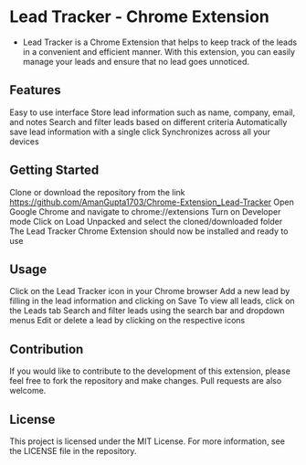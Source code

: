 # Lead Tracker - Chrome Extension
- Lead Tracker is a Chrome Extension that helps to keep track of the leads in a convenient and efficient manner. With this extension, you can easily manage your leads and ensure that no lead goes unnoticed.

## Features
  Easy to use interface
  Store lead information such as name, company, email, and notes
  Search and filter leads based on different criteria
  Automatically save lead information with a single click
  Synchronizes across all your devices

## Getting Started
  Clone or download the repository from the link https://github.com/AmanGupta1703/Chrome-Extension_Lead-Tracker
  Open Google Chrome and navigate to chrome://extensions
  Turn on Developer mode
  Click on Load Unpacked and select the cloned/downloaded folder
  The Lead Tracker Chrome Extension should now be installed and ready to use

## Usage
  Click on the Lead Tracker icon in your Chrome browser
  Add a new lead by filling in the lead information and clicking on Save
  To view all leads, click on the Leads tab
  Search and filter leads using the search bar and dropdown menus
  Edit or delete a lead by clicking on the respective icons
 
## Contribution
  If you would like to contribute to the development of this extension, please feel free to fork the repository and make changes. Pull requests are also welcome.

## License
  This project is licensed under the MIT License. For more information, see the LICENSE file in the repository.





